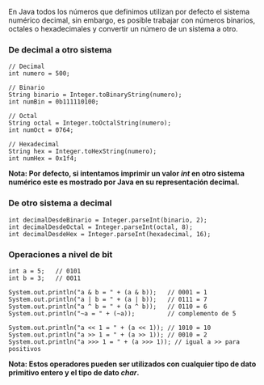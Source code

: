 En Java todos los números que definimos utilizan por defecto el sistema numérico decimal, sin embargo, es posible trabajar con números binarios, octales o hexadecimales y convertir un número de un sistema a otro.
### De decimal a otro sistema

```
// Decimal
int numero = 500;

// Binario
String binario = Integer.toBinaryString(numero);
int numBin = 0b111110100;

// Octal
String octal = Integer.toOctalString(numero);
int numOct = 0764;

// Hexadecimal
String hex = Integer.toHexString(numero);
int numHex = 0x1f4;
```

**Nota: Por defecto, si intentamos imprimir un valor *int* en otro sistema numérico este es mostrado por Java en su representación decimal.**
### De otro sistema a decimal

```
int decimalDesdeBinario = Integer.parseInt(binario, 2);
int decimalDesdeOctal = Integer.parseInt(octal, 8);
int decimalDesdeHex = Integer.parseInt(hexadecimal, 16);
```
### Operaciones a nivel de bit

```
int a = 5;   // 0101
int b = 3;   // 0011

System.out.println("a & b = " + (a & b));   // 0001 = 1
System.out.println("a | b = " + (a | b));   // 0111 = 7
System.out.println("a ^ b = " + (a ^ b));   // 0110 = 6
System.out.println("~a = " + (~a));         // complemento de 5

System.out.println("a << 1 = " + (a << 1)); // 1010 = 10
System.out.println("a >> 1 = " + (a >> 1)); // 0010 = 2
System.out.println("a >>> 1 = " + (a >>> 1)); // igual a >> para positivos
```

**Nota: Estos operadores pueden ser utilizados con cualquier tipo de dato primitivo entero y el tipo de dato *char*.**